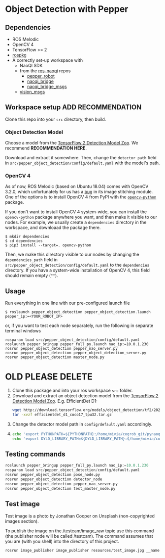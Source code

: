 # Object Detection with Pepper


## Dependencies

* ROS Melodic 
* OpenCV 4
* TensorFlow >= 2
* [rospkg](https://wiki.ros.org/rospkg) 
* A correctly set-up workspace with
  * NaoQI SDK
  * from the [ros-naoqi](https://github.com/ros-naoqi) repos
    * [pepper_robot](https://github.com/ros-naoqi/pepper_robot)
    * [naoqi_bridge](https://github.com/ros-naoqi/naoqi_bridge)
    * [naoqi_bridge_msgs](https://github.com/ros-naoqi/naoqi_bridge_msgs)
  * [vision_msgs](https://github.com/Kukanani/vision_msgs)


## Workspace setup **ADD RECOMMENDATION**
Clone this repo into your ``src`` directory, then build.


### Object Detection Model

Choose a model from the [TensorFlow 2 Detection Model Zoo](https://github.com/tensorflow/models/blob/master/research/object_detection/g3doc/tf2_detection_zoo.md). We recommend **RECOMMENDATION HERE**. 

Download and extract it somewhere. Then, change the ``detector_path`` field in ``src/pepper_object_detection/config/default.yaml`` with the model's path.


### OpenCV 4

As of now, ROS Melodic (based on Ubuntu 18.04) comes with OpenCV 3.2.0, which unfortunately for us has a [bug](https://github.com/opencv/opencv/issues/6969) in its image stitching module. One of the options is to install OpenCV 4 from PyPI with the [``opencv-python``](https://pypi.org/project/opencv-python/) package. 

If you don't want to install OpenCV 4 system-wide, you can install the ``opencv-python`` package anywhere you want, and then make it visible to our nodes. For example, we usually create a ``dependencies`` directory in the workspace, and downloaad the package there.
```
$ mkdir dependencies
$ cd dependencies
$ pip3 install --target=. opencv-python
```
Then, we make this directory visible to our nodes by changing the ``dependencies_path`` field in ``src/pepper_object_detection/config/default.yaml`` to the ``dependencies`` directory. If you have a system-wide installation of OpenCV 4, this field should remain empty (``""``).


## Usage

Run everything in one line with our pre-configured launch file
```
$ roslaunch pepper_object_detection pepper_object_detection.launch pepper_ip:=<YOUR_ROBOT_IP>
```
or, if you want to test each node separately, run the following in separate terminal windows

```
rosparam load src/pepper_object_detection/config/default.yaml
roslaunch pepper_bringup pepper_full_py.launch nao_ip:=10.0.1.230
rosrun pepper_object_detection pepper_nao_server.py
rosrun pepper_object_detection pepper_object_detection_server.py
rosrun pepper_object_detection master_node.py
```

# OLD PLEASE DELETE

1. Clone this package and into your ros workspace ``src`` folder.
2. Download and extract an object detection model from the [TensorFlow 2 Detection Model Zoo](https://github.com/tensorflow/models/blob/master/research/object_detection/g3doc/tf2_detection_zoo.md).
    E.g. EfficientDet D1:
    ```bash
    wget http://download.tensorflow.org/models/object_detection/tf2/20200711/efficientdet_d1_coco17_tpu-32.tar.gz
    tar -xvzf efficientdet_d1_coco17_tpu32.tar.gz
    ```
3. Change the detector model path in ``config/default.yaml`` accordingly.
4. ```bash
   echo 'export PYTHONPATH=${PYTHONPATH}:/home/mivia/cogrob_git/pynaoqi-python2.7-2.5.7.1-linux64/lib/python2.7/site-packages' >> devel/setup.bash
   echo 'export DYLD_LIBRARY_PATH=${DYLD_LIBRARY_PATH}:$/home/mivia/cogrob_git/pynaoqi-python2.7-2.5.7.1-linux64/lib' >> devel/setup.bash
   ```

## Testing commands
```python
roslaunch pepper_bringup pepper_full_py.launch nao_ip:=10.0.1.230
rosparam load src/pepper_object_detection/config/default.yaml
rosrun pepper_object_detection pose_node.py
rosrun pepper_object_detection detector_node
rosrun pepper_object_detection pepper_nao_server.py
rosrun pepper_object_detection test_master_node.py
```

## Test image
Test image is a photo by Jonathan Cooper on Unsplash (non-copyrighted images section).

To publish the image on the /testcam/image_raw topic use this command (the publisher node will be called /testcam).
The command assumes that you are (with you shell) into the directory of this project.

```python
rosrun image_publisher image_publisher resources/test_image.jpg __name:=testcam
```